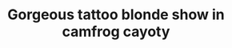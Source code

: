 ---
layout: post
title: Gorgeous tattoo blonde show in camfrog cayoty
duration: '06:21'
view: 175
rate: 2
video: 'https://flashservice.xvideos.com/embedframe/22822717'
category: 
 - amateur
 - beautiful
 - caught
 - pov
 - student
tags: 
 - gorgeous
 - show
 - webcam
 - work
priority: 0.9
changefreq: daily
---
